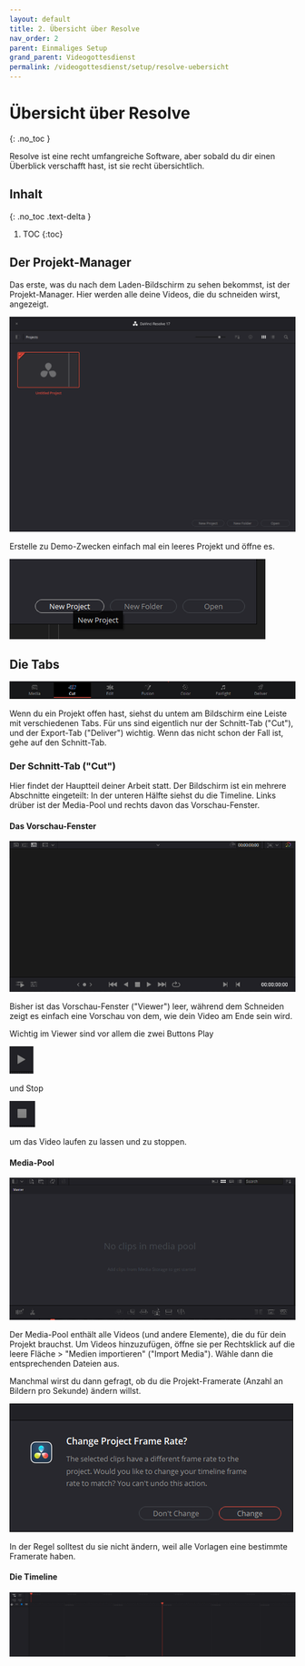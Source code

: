 ```yaml
---
layout: default
title: 2. Übersicht über Resolve
nav_order: 2
parent: Einmaliges Setup
grand_parent: Videogottesdienst
permalink: /videogottesdienst/setup/resolve-uebersicht
---
```


# Übersicht über Resolve
{: .no_toc }

Resolve ist eine recht umfangreiche Software, aber sobald du dir einen Überblick verschafft hast, ist sie recht übersichtlich.

## Inhalt
{: .no_toc .text-delta }

1. TOC
{:toc}

## Der Projekt-Manager
Das erste, was du nach dem Laden-Bildschirm zu sehen bekommst, ist der Projekt-Manager. Hier werden alle deine Videos, die du schneiden wirst, angezeigt.

![](assets/resolve_project_manager.PNG)

Erstelle zu Demo-Zwecken einfach mal ein leeres Projekt und öffne es.

![](assets/resolve_new_project.PNG)

## Die Tabs

![](assets/resolve_tabs.PNG)

Wenn du ein Projekt offen hast, siehst du untem am Bildschirm eine Leiste mit verschiedenen Tabs. Für uns sind eigentlich nur der Schnitt-Tab ("Cut"), und der Export-Tab ("Deliver") wichtig. Wenn das nicht schon der Fall ist, gehe auf den Schnitt-Tab.

### Der Schnitt-Tab ("Cut")
Hier findet der Hauptteil deiner Arbeit statt. Der Bildschirm ist ein mehrere Abschnitte eingeteilt: In der unteren Hälfte siehst du die Timeline. Links drüber ist der Media-Pool und rechts davon das Vorschau-Fenster.

#### Das Vorschau-Fenster

![](assets/resolve_cut_preview.PNG)

Bisher ist das Vorschau-Fenster ("Viewer") leer, während dem Schneiden zeigt es einfach eine Vorschau von dem, wie dein Video am Ende sein wird.

Wichtig im Viewer sind vor allem die zwei Buttons Play 

![](assets/resolve_cut_preview_play.PNG) 

und Stop 

![](assets/resolve_cut_preview_stop.PNG)

um das Video laufen zu lassen und zu stoppen.

#### Media-Pool

![](assets/resolve_cut_media.PNG)

Der Media-Pool enthält alle Videos (und andere Elemente), die du für dein Projekt brauchst. Um Videos hinzuzufügen, öffne sie per Rechtsklick auf die leere Fläche > "Medien importieren" ("Import Media"). Wähle dann die entsprechenden Dateien aus.

Manchmal wirst du dann gefragt, ob du die Projekt-Framerate (Anzahl an Bildern pro Sekunde) ändern willst.

![](assets/resolve_cut_media_framerate.PNG)

In der Regel solltest du sie nicht ändern, weil alle Vorlagen eine bestimmte Framerate haben.

#### Die Timeline

![](assets/resolve_cut_timeline.PNG)

